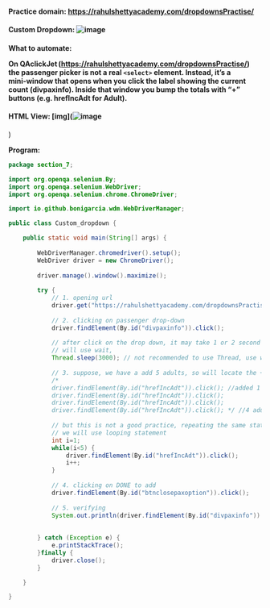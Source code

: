 
#### **Practice domain**: https://rahulshettyacademy.com/dropdownsPractise/ 
#### **Custom Dropdown**: ![image](https://github.com/user-attachments/assets/779878cd-15e7-42f0-9ca1-5c3d324a63c3)
#### **What to automate**: <br> <p>On QAclickJet (https://rahulshettyacademy.com/dropdownsPractise/) the passenger picker is not a real `<select>` element. Instead, it’s a mini‑window that opens when you click the label showing the current count (divpaxinfo). Inside that window you bump the totals with “+” buttons (e.g. hrefIncAdt for Adult).
#### **HTML View**: [img](![image](https://github.com/user-attachments/assets/a2ab7118-15f3-4425-b4ac-8f41b283209e)
)

**Program:**
```java
package section_7;

import org.openqa.selenium.By;
import org.openqa.selenium.WebDriver;
import org.openqa.selenium.chrome.ChromeDriver;

import io.github.bonigarcia.wdm.WebDriverManager;

public class Custom_dropdown {

	public static void main(String[] args) {
		
		WebDriverManager.chromedriver().setup();
		WebDriver driver = new ChromeDriver();
		
		driver.manage().window().maximize();
		
		try {
			// 1. opening url
			driver.get("https://rahulshettyacademy.com/dropdownsPractise/");
			
			// 2. clicking on passenger drop-down
			driver.findElement(By.id("divpaxinfo")).click();
			
			// after click on the drop down, it may take 1 or 2 second to open properly so to prevent from error
			// will use wait,
			Thread.sleep(3000); // not recommended to use Thread, use wait()
			
			// 3. suppose, we have a add 5 adults, so will locate the + icon to add adults
			/*
			driver.findElement(By.id("hrefIncAdt")).click(); //added 1 adult (click again to add one more)
			driver.findElement(By.id("hrefIncAdt")).click(); 
			driver.findElement(By.id("hrefIncAdt")).click();
			driver.findElement(By.id("hrefIncAdt")).click(); */ //4 adults added (total 5 now, 1 was already added)
			
			// but this is not a good practice, repeating the same statement multiple times, instead of this 
			// we will use looping statement
			int i=1;
			while(i<5) {
				driver.findElement(By.id("hrefIncAdt")).click(); 
				i++;
			}
			
			// 4. clicking on DONE to add
			driver.findElement(By.id("btnclosepaxoption")).click();
			
			// 5. verifying
			System.out.println(driver.findElement(By.id("divpaxinfo")).getText());
			
			
		} catch (Exception e) {
			e.printStackTrace();
		}finally {
			driver.close();
		}

	}

}

```
